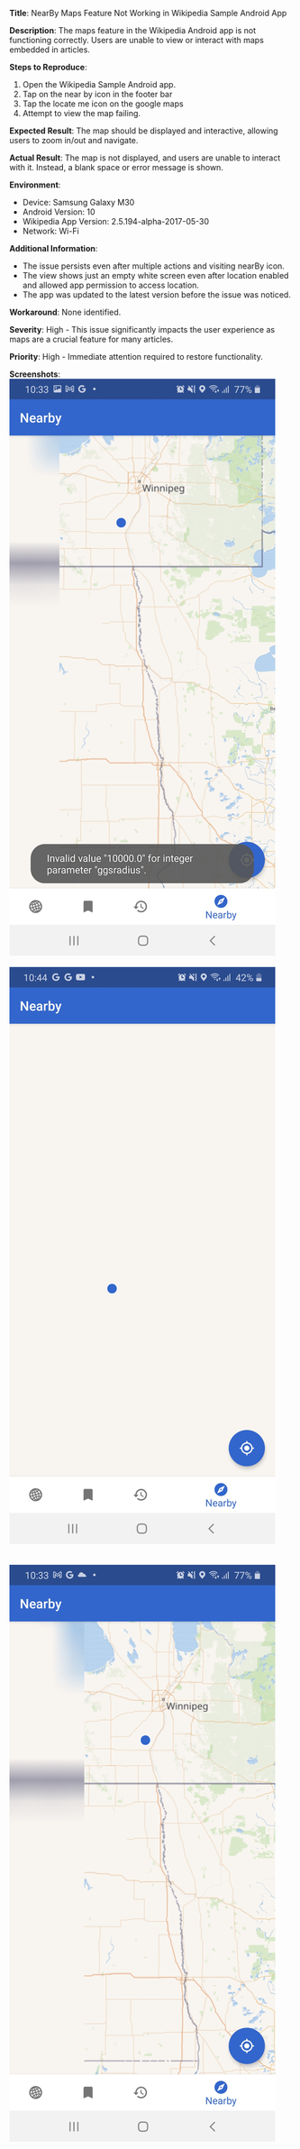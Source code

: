**Title**: NearBy Maps Feature Not Working in Wikipedia Sample Android App

**Description**: The maps feature in the Wikipedia Android app is not functioning correctly. Users are unable to view or interact with maps embedded in articles.

**Steps to Reproduce**:
1. Open the Wikipedia Sample Android app.
2. Tap on the near by icon in the footer bar
3. Tap the locate me icon on the google maps 
4. Attempt to view the map failing.

**Expected Result**: The map should be displayed and interactive, allowing users to zoom in/out and navigate.

**Actual Result**: The map is not displayed, and users are unable to interact with it. Instead, a blank space or error message is shown.

**Environment**:
- Device: Samsung Galaxy M30
- Android Version: 10
- Wikipedia App Version: 2.5.194-alpha-2017-05-30
- Network: Wi-Fi

**Additional Information**:
- The issue persists even after multiple actions and visiting nearBy icon.
- The view shows just an empty white screen even after location enabled and allowed app permission to access location.
- The app was updated to the latest version before the issue was noticed.

**Workaround**: None identified.

**Severity**: High - This issue significantly impacts the user experience as maps are a crucial feature for many articles.

**Priority**: High - Immediate attention required to restore functionality.

**Screenshots**: 
![1.1.no-near-by-details-issue](../images/1.1.no-near-by-details.jpg)<br /><br /> 
![1.2.no-near-by-details-issue](../images/1.2.no-nearby-details.jpg)<br /><br />  
![1.3.no-near-by-details-issue](../images/1.3.no-near-by-details.jpg)<br /><br /> 